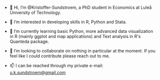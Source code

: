 - 👋 Hi, I’m @Kristoffer-Sundstroem, a PhD student in Economics at Luleå University of Technology.

- 👀 I’m interested in developing skills in R, Python and Stata.

- 🌱 I’m currently learning basic Python, more advanced data visualization in R (mainly ggplot and map applications) and Text analysis in R's Quanteda package.

- 💞️ I’m looking to collaborate on nothing in particular at the moment. If you feel like I could contribute please reach out to me.

- 📫 I can be reached through my private e-mail: u.k.sundstroem@gmail.com


<!---
Kristoffer-Sundstroem/Kristoffer-Sundstroem is a ✨ special ✨ repository because its `README.md` (this file) appears on your GitHub profile.
You can click the Preview link to take a look at your changes.
--->
